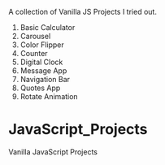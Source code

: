A collection of Vanilla JS Projects I tried out.

1. Basic Calculator
2. Carousel
3. Color Flipper
4. Counter
5. Digital Clock
6. Message App
7. Navigation Bar
8. Quotes App
9. Rotate Animation

<!-- Arnold Bradshaw - 2022 -->

# JavaScript_Projects

Vanilla JavaScript Projects
